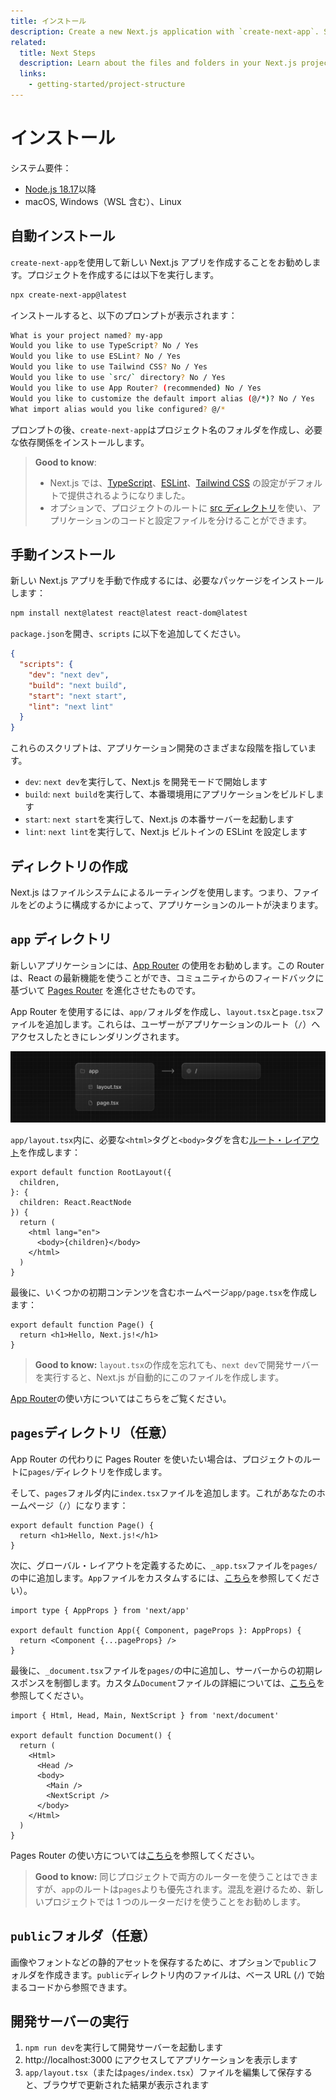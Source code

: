 ```yaml
---
title: インストール
description: Create a new Next.js application with `create-next-app`. Set up TypeScript, styles, and configure your `next.config.js` file.
related:
  title: Next Steps
  description: Learn about the files and folders in your Next.js project.
  links:
    - getting-started/project-structure
---
```


# インストール

システム要件：

- [Node.js 18.17](https://nodejs.org/)以降
- macOS, Windows（WSL 含む）、Linux

## 自動インストール

`create-next-app`を使用して新しい Next.js アプリを作成することをお勧めします。プロジェクトを作成するには以下を実行します。

```bash title="Terminal"
npx create-next-app@latest
```

インストールすると、以下のプロンプトが表示されます：

```bash title="Terminal"
What is your project named? my-app
Would you like to use TypeScript? No / Yes
Would you like to use ESLint? No / Yes
Would you like to use Tailwind CSS? No / Yes
Would you like to use `src/` directory? No / Yes
Would you like to use App Router? (recommended) No / Yes
Would you like to customize the default import alias (@/*)? No / Yes
What import alias would you like configured? @/*
```

プロンプトの後、`create-next-app`はプロジェクト名のフォルダを作成し、必要な依存関係をインストールします。

> **Good to know**:
>
> - Next.js では、[TypeScript](/docs/app-router/building-your-application/configuring/typescript)、[ESLint](/docs/app-router/building-your-application/configuring/eslint)、[Tailwind CSS](/docs/app-router/building-your-application/styling/tailwind-css) の設定がデフォルトで提供されるようになりました。
> - オプションで、プロジェクトのルートに [src ディレクトリ](/docs/app-router/building-your-application/configuring/src-directory)を使い、アプリケーションのコードと設定ファイルを分けることができます。

## 手動インストール

新しい Next.js アプリを手動で作成するには、必要なパッケージをインストールします：

```bash title="Terminal"
npm install next@latest react@latest react-dom@latest
```

`package.json`を開き、`scripts` に以下を追加してください。

```json title="package.json"
{
  "scripts": {
    "dev": "next dev",
    "build": "next build",
    "start": "next start",
    "lint": "next lint"
  }
}
```

これらのスクリプトは、アプリケーション開発のさまざまな段階を指しています。

- `dev`: `next dev`を実行して、Next.js を開発モードで開始します
- `build`: `next build`を実行して、本番環境用にアプリケーションをビルドします
- `start`: `next start`を実行して、Next.js の本番サーバーを起動します
- `lint`: `next lint`を実行して、Next.js ビルトインの ESLint を設定します

## ディレクトリの作成

Next.js はファイルシステムによるルーティングを使用します。つまり、ファイルをどのように構成するかによって、アプリケーションのルートが決まります。

## `app` ディレクトリ

新しいアプリケーションには、[App Router](/docs/app-router) の使用をお勧めします。この Router は、React の最新機能を使うことができ、コミュニティからのフィードバックに基づいて [Pages Router](https://nextjs.org/docs/pages) を進化させたものです。

App Router を使用するには、`app/`フォルダを作成し、`layout.tsx`と`page.tsx`ファイルを追加します。これらは、ユーザーがアプリケーションのルート（`/`）へアクセスしたときにレンダリングされます。

![](../assets/app-getting-started.svg)

`app/layout.tsx`内に、必要な`<html>`タグと`<body>`タグを含む[ルート・レイアウト](/docs/app-router/building-your-application/routing/pages-and-layouts#ルートレイアウト-必須)を作成します：

```tsx title="app/layout.tsx"
export default function RootLayout({
  children,
}: {
  children: React.ReactNode
}) {
  return (
    <html lang="en">
      <body>{children}</body>
    </html>
  )
}
```

最後に、いくつかの初期コンテンツを含むホームページ`app/page.tsx`を作成します：

```tsx title="app/page.tsx"
export default function Page() {
  return <h1>Hello, Next.js!</h1>
}
```

> **Good to know:** `layout.tsx`の作成を忘れても、`next dev`で開発サーバーを実行すると、Next.js が自動的にこのファイルを作成します。

[App Router](/docs/app-router/building-your-application/routing/defining-routes)の使い方についてはこちらをご覧ください。

## `pages`ディレクトリ（任意）

App Router の代わりに Pages Router を使いたい場合は、プロジェクトのルートに`pages/`ディレクトリを作成します。

そして、`pages`フォルダ内に`index.tsx`ファイルを追加します。これがあなたのホームページ（`/`）になります：

```tsx title="pages/index.tsx"
export default function Page() {
  return <h1>Hello, Next.js!</h1>
}
```

次に、グローバル・レイアウトを定義するために、`_app.tsx`ファイルを`pages/`の中に追加します。`App`ファイルをカスタムするには、[こちら](https://nextjs.org/docs/pages/building-your-application/routing/custom-app)を参照してください）。

```tsx title="pages/_app.tsx"
import type { AppProps } from 'next/app'

export default function App({ Component, pageProps }: AppProps) {
  return <Component {...pageProps} />
}
```

最後に、`_document.tsx`ファイルを`pages/`の中に追加し、サーバーからの初期レスポンスを制御します。カスタム`Document`ファイルの詳細については、[こちら](https://nextjs.org/docs/pages/building-your-application/routing/custom-document)を参照してください。

```tsx title="pages/_document.tsx"
import { Html, Head, Main, NextScript } from 'next/document'

export default function Document() {
  return (
    <Html>
      <Head />
      <body>
        <Main />
        <NextScript />
      </body>
    </Html>
  )
}
```

Pages Router の使い方については[こちら](https://nextjs.org/docs/pages/building-your-application/routing/pages-and-layouts)を参照してください。

> **Good to know:** 同じプロジェクトで両方のルーターを使うことはできますが、`app`のルートは`pages`よりも優先されます。混乱を避けるため、新しいプロジェクトでは 1 つのルーターだけを使うことをお勧めします。

## `public`フォルダ（任意）

画像やフォントなどの静的アセットを保存するために、オプションで`public`フォルダを作成きます。`public`ディレクトリ内のファイルは、ベース URL (`/`) で始まるコードから参照できます。

## 開発サーバーの実行

1. `npm run dev`を実行して開発サーバーを起動します
2. http://localhost:3000 にアクセスしてアプリケーションを表示します
3. `app/layout.tsx`（または`pages/index.tsx`）ファイルを編集して保存すると、ブラウザで更新された結果が表示されます
